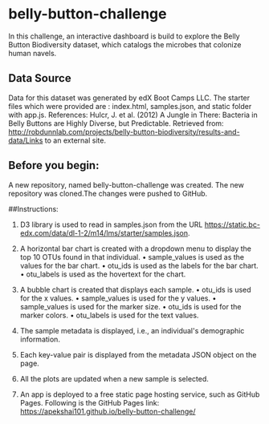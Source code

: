 # belly-button-challenge
In this challenge, an interactive dashboard is build to explore the Belly Button Biodiversity dataset, which catalogs the microbes that colonize human navels.
    
## Data Source
Data for this dataset was generated by edX Boot Camps LLC. The starter files which were provided are : index.html, samples.json, and static folder with app.js.
References:
Hulcr, J. et al. (2012) A Jungle in There: Bacteria in Belly Buttons are Highly Diverse, but Predictable. Retrieved from: http://robdunnlab.com/projects/belly-button-biodiversity/results-and-data/Links to an external site.


## Before you begin:
A new repository, named belly-button-challenge was created. The new repository was cloned.The changes were pushed to GitHub.
  
##Instructions:
1.    D3 library is used to read in samples.json from the URL https://static.bc-edx.com/data/dl-1-2/m14/lms/starter/samples.json.

2.    A horizontal bar chart is created with a dropdown menu to display the top 10 OTUs found in that individual.
•    sample_values is used as the values for the bar chart.
•    otu_ids is used as the labels for the bar chart.
•    otu_labels is used as the hovertext for the chart.

3.    A bubble chart is created that displays each sample.
•    otu_ids is used for the x values.
•    sample_values is used for the y values.
•    sample_values is used for the marker size.
•    otu_ids is used for the marker colors.
•    otu_labels is used for the text values.
4.    The sample metadata is displayed, i.e., an individual's demographic information.
5.    Each key-value pair is displayed from the metadata JSON object on the page.
6.    All the plots are updated when a new sample is selected. 
7.    An  app is deployed to a free static page hosting service, such as GitHub Pages. Following is the GitHub Pages link:  https://apekshai101.github.io/belly-button-challenge/ 



